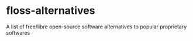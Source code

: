 # floss-alternatives
A list of free/libre open-source software alternatives to popular proprietary softwares
